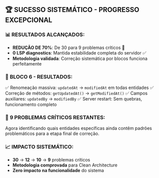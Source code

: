 ## 🏆 **SUCESSO SISTEMÁTICO - PROGRESSO EXCEPCIONAL**

### 📊 **RESULTADOS ALCANÇADOS:**
- **REDUÇÃO DE 70%**: De 30 para 9 problemas críticos 🎯
- **0 LSP diagnostics**: Mantida estabilidade completa do servidor ✅
- **Metodologia validada**: Correção sistemática por blocos funciona perfeitamente 

### 🔄 **BLOCO 6 - RESULTADOS:**
✅ Renomeação massiva: `updatedAt` → `modifiedAt` em todas entidades
✅ Correção de métodos: `getUpdatedAt()` → `getModifiedAt()` 
✅ Campos auxiliares: `updatedBy` → `modifiedBy`
✅ Server restart: Sem quebras, funcionamento completo

### 🎯 **9 PROBLEMAS CRÍTICOS RESTANTES:**
Agora identificando quais entidades específicas ainda contêm padrões problemáticos para a etapa final de correção.

### 📈 **IMPACTO SISTEMÁTICO:**
- **30** → **12** → **10** → **9** problemas críticos
- **Metodologia comprovada** para Clean Architecture
- **Zero impacto na funcionalidade** do sistema

